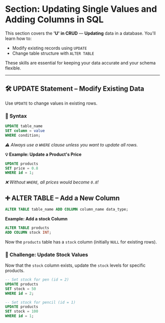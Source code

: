 # Section: Updating Single Values and Adding Columns in SQL

This section covers the **'U' in CRUD** — **Updating** data in a database.
You'll learn how to:

- Modify existing records using `UPDATE`
- Change table structure with `ALTER TABLE`

These skills are essential for keeping your data accurate and your schema flexible.

---

## 🛠️ UPDATE Statement – Modify Existing Data

Use `UPDATE` to change values in existing rows.

### 🔧 Syntax

```sql
UPDATE table_name
SET column = value
WHERE condition;
```

_⚠️ Always use a `WHERE` clause unless you want to update all rows._

**💡 Example: Update a Product's Price**

```sql
UPDATE products
SET price = 0.8
WHERE id = 1;
```

*❌ Without `WHERE`, all prices would become `0.8`!*

## ➕ ALTER TABLE – Add a New Column

```sql
ALTER TABLE table_name ADD COLUMN column_name data_type;
```

**Example: Add a stock Column**
```sql
ALTER TABLE products
ADD COLUMN stock INT;
```

Now the `products` table has a `stock` column (initially `NULL` for existing rows).

### 🧪 Challenge: Update Stock Values

Now that the `stock` column exists, update the `stock` levels for specific products.

```sql
-- Set stock for pen (id = 2)
UPDATE products
SET stock = 50
WHERE id = 2;
```

```sql
-- Set stock for pencil (id = 1)
UPDATE products
SET stock = 100
WHERE id = 1;
```
